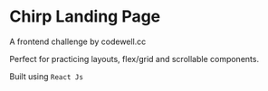 # Chirp Landing Page

A frontend challenge by codewell.cc

Perfect for practicing layouts, flex/grid and scrollable components.

Built using ```React Js```